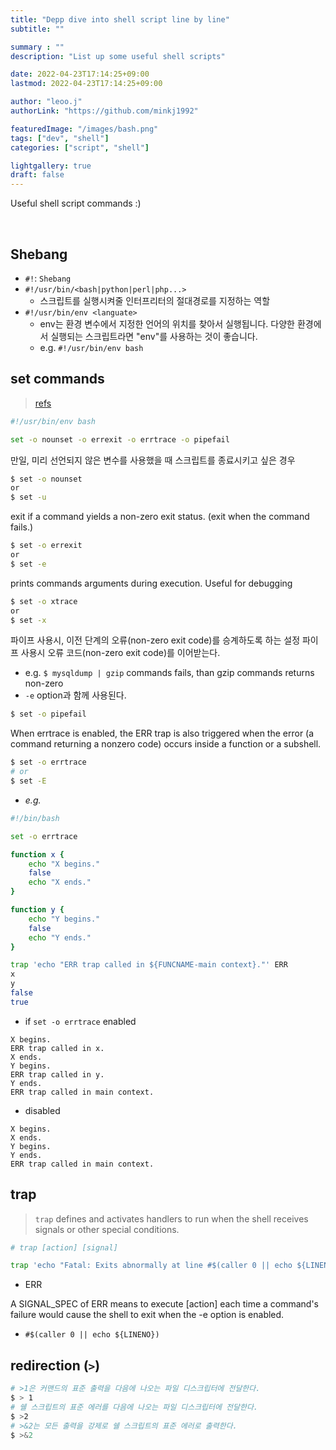 ```yaml
---
title: "Depp dive into shell script line by line"
subtitle: ""

summary : ""
description: "List up some useful shell scripts"

date: 2022-04-23T17:14:25+09:00
lastmod: 2022-04-23T17:14:25+09:00

author: "leoo.j"
authorLink: "https://github.com/minkj1992"

featuredImage: "/images/bash.png"
tags: ["dev", "shell"]
categories: ["script", "shell"]

lightgallery: true
draft: false
---
```



Useful shell script commands :)
<!--more-->
<br />

## Shebang
- `#!`: `Shebang`
- `#!/usr/bin/<bash|python|perl|php...>`
  - 스크립트를 실행시켜줄 인터프리터의 절대경로를 지정하는 역할
- `#!/usr/bin/env <languate>`
  - env는 환경 변수에서 지정한 언어의 위치를 찾아서 실행됩니다. 다양한 환경에서 실행되는 스크립트라면 "env"를 사용하는 것이 좋습니다.
  - e.g. `#!/usr/bin/env bash`


## set commands
> [refs](https://kvz.io/bash-best-practices.html)

```sh
#!/usr/bin/env bash

set -o nounset -o errexit -o errtrace -o pipefail
```


만일, 미리 선언되지 않은 변수를 사용했을 때 스크립트를 종료시키고 싶은 경우
```sh
$ set -o nounset
or
$ set -u
```

exit if a command yields a non-zero exit status. (exit when the command fails.)
```sh
$ set -o errexit
or
$ set -e
```

prints commands arguments during execution. Useful for debugging

```sh
$ set -o xtrace
or
$ set -x
```

파이프 사용시, 이전 단계의 오류(non-zero exit code)를 승계하도록 하는 설정
파이프 사용시 오류 코드(non-zero exit code)를 이어받는다.
- e.g. `$ mysqldump | gzip` commands fails, than gzip commands returns non-zero
- `-e` option과 함께 사용된다.
```sh
$ set -o pipefail
```

When errtrace is enabled, the ERR trap is also triggered when the error (a command returning a nonzero code) occurs inside a function or a subshell.
```sh
$ set -o errtrace
# or
$ set -E
```

- *e.g.*

```sh
#!/bin/bash

set -o errtrace

function x {
    echo "X begins."
    false
    echo "X ends."
}

function y {
    echo "Y begins."
    false
    echo "Y ends."
}

trap 'echo "ERR trap called in ${FUNCNAME-main context}."' ERR
x
y
false
true
```

- if `set -o errtrace` enabled
```
X begins.
ERR trap called in x.
X ends.
Y begins.
ERR trap called in y.
Y ends.
ERR trap called in main context.
```
- disabled

```
X begins.
X ends.
Y begins.
Y ends.
ERR trap called in main context.
```

## trap
> `trap` defines and activates handlers to run when the shell receives signals or other special conditions.

```sh
# trap [action] [signal]

trap 'echo "Fatal: Exits abnormally at line #$(caller 0 || echo ${LINENO})" >&2' ERR
```

- ERR

A SIGNAL_SPEC of ERR means to execute [action] each time a command's failure would cause the shell to exit when the -e option is enabled.


- `#$(caller 0 || echo ${LINENO})`

## redirection (`>`)

```sh
# >1은 커맨드의 표준 출력을 다음에 나오는 파일 디스크립터에 전달한다.
$ > 1
# 쉘 스크립트의 표준 에러를 다음에 나오는 파일 디스크립터에 전달한다.
$ >2
# >&2는 모든 출력을 강제로 쉘 스크립트의 표준 에러로 출력한다. 
$ >&2
```



